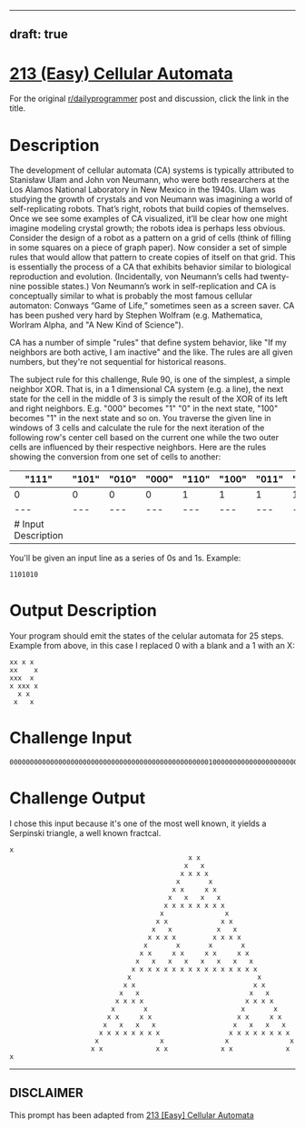 ---
draft: true
----

# [213 (Easy) Cellular Automata](https://www.reddit.com/r/dailyprogrammer/comments/3jz8tt/20150907_challenge_213_easy_cellular_automata/)

For the original [r/dailyprogrammer](https://www.reddit.com/r/dailyprogrammer/) post and discussion, click the link in the title.

# Description
The development of cellular automata (CA) systems is typically attributed to Stanisław Ulam and John von Neumann, who were both researchers at the Los Alamos National Laboratory in New Mexico in the 1940s. Ulam was studying the growth of crystals and von Neumann was imagining a world of self-replicating robots. That’s right, robots that build copies of themselves. Once we see some examples of CA visualized, it’ll be clear how one might imagine modeling crystal growth; the robots idea is perhaps less obvious. Consider the design of a robot as a pattern on a grid of cells (think of filling in some squares on a piece of graph paper). Now consider a set of simple rules that would allow that pattern to create copies of itself on that grid. This is essentially the process of a CA that exhibits behavior similar to biological reproduction and evolution. (Incidentally, von Neumann’s cells had twenty-nine possible states.) Von Neumann’s work in self-replication and CA is conceptually similar to what is probably the most famous cellular automaton: Conways “Game of Life,” sometimes seen as a screen saver. CA has been pushed very hard by Stephen Wolfram (e.g. Mathematica, Worlram Alpha, and "A New Kind of Science"). 

CA has a number of simple "rules" that define system behavior, like "If my neighbors are both active, I am inactive" and the like. The rules are all given numbers, but they're not sequential for historical reasons. 

The subject rule for this challenge, Rule 90, is one of the simplest, a simple neighbor XOR. That is, in a 1 dimensional CA system (e.g. a line), the next state for the cell in the middle of 3 is simply the result of the XOR of its left and right neighbors. E.g. "000" becomes "1" "0" in the next state, "100" becomes "1" in the next state and so on. You traverse the given line in windows of 3 cells and calculate the rule for the next iteration of the following row's center cell based on the current one while the two outer cells are influenced by their respective neighbors. Here are the rules showing the conversion from one set of cells to another:


|"111"|"101"|"010"|"000"|"110"|"100"|"011"|"001"|
| --- | --- | --- | --- | --- | --- | --- | --- |
|0|0|0|0|1|1|1|1|
| --- | --- | --- | --- | --- | --- | --- | --- |
|# Input Description
You'll be given an input line as a series of 0s and 1s. Example:


```
1101010
```
# Output Description
Your program should emit the states of the celular automata for 25 steps. Example from above, in this case I replaced 0 with a blank and a 1 with an X:


```
xx x x
xx    x
xxx  x
x xxx x
  x x
 x   x
```
# Challenge Input

```
00000000000000000000000000000000000000000000000001000000000000000000000000000000000000000000000000
```
# Challenge Output
I chose this input because it's one of the most well known, it yields a Serpinski triangle, a well known fractcal. 


```
x
                                            x x
                                           x   x
                                          x x x x
                                         x       x
                                        x x     x x
                                       x   x   x   x
                                      x x x x x x x x
                                     x               x
                                    x x             x x
                                   x   x           x   x
                                  x x x x         x x x x
                                 x       x       x       x
                                x x     x x     x x     x x
                               x   x   x   x   x   x   x   x
                              x x x x x x x x x x x x x x x x
                             x                               x
                            x x                             x x
                           x   x                           x   x
                          x x x x                         x x x x
                         x       x                       x       x
                        x x     x x                     x x     x x
                       x   x   x   x                   x   x   x   x
                      x x x x x x x x                 x x x x x x x x
                     x               x               x               x
                    x x             x x             x x             x x
```

----
## **DISCLAIMER**
This prompt has been adapted from [213 [Easy] Cellular Automata](https://www.reddit.com/r/dailyprogrammer/comments/3jz8tt/20150907_challenge_213_easy_cellular_automata/
)
